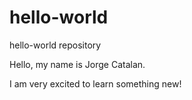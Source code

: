 # hello-world
hello-world repository


Hello, my name is Jorge Catalan.

I am very excited to learn something new!
